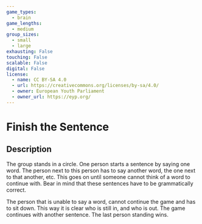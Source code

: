```yaml
---
game_types:
  - brain
game_lengths:
  - medium
group_sizes:
  - small
  - large
exhausting: False
touching: False
scalable: False
digital: False
license:
  - name: CC BY-SA 4.0
  - url: https://creativecommons.org/licenses/by-sa/4.0/
  - owner: European Youth Parliament
  - owner_url: https://eyp.org/
---
```

# Finish the Sentence

## Description
The group stands in a circle. One person starts a sentence by saying one word. The person next to this person has to say another word, the one next to that another, etc. This goes on until someone cannot think of a word to continue with. 
Bear in mind that these sentences have to be grammatically correct. 

The person that is unable to say a word, cannot continue the game and has to sit down. This way it is clear who is still in, and who is out. The game continues with another sentence. The last person standing wins.
